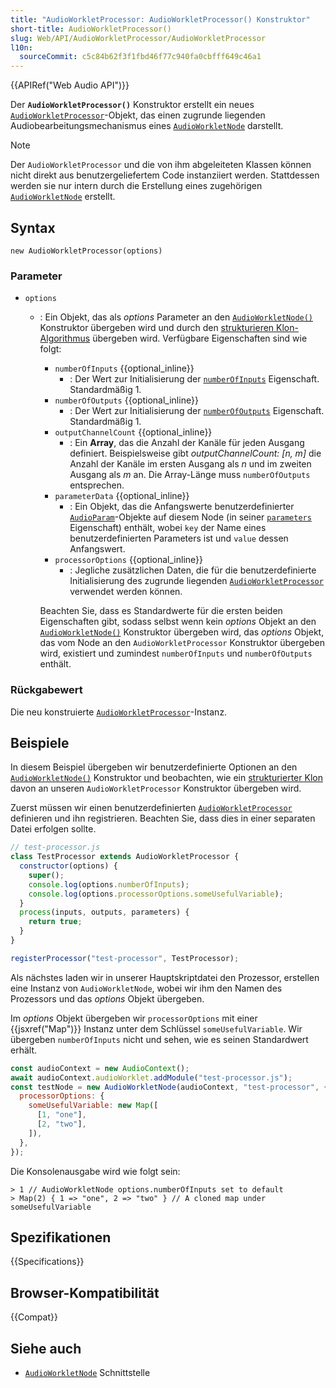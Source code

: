 ```yaml
---
title: "AudioWorkletProcessor: AudioWorkletProcessor() Konstruktor"
short-title: AudioWorkletProcessor()
slug: Web/API/AudioWorkletProcessor/AudioWorkletProcessor
l10n:
  sourceCommit: c5c84b62f3f1fbd46f77c940fa0cbfff649c46a1
---
```


{{APIRef("Web Audio API")}}

Der **`AudioWorkletProcessor()`**
Konstruktor erstellt ein neues [`AudioWorkletProcessor`](/de/docs/Web/API/AudioWorkletProcessor)-Objekt, das einen zugrunde liegenden Audiobearbeitungsmechanismus eines
[`AudioWorkletNode`](/de/docs/Web/API/AudioWorkletNode) darstellt.

> [!NOTE]
> Der `AudioWorkletProcessor` und die von ihm abgeleiteten Klassen
> können nicht direkt aus benutzergeliefertem Code instanziiert werden. Stattdessen werden sie nur intern durch die Erstellung eines zugehörigen [`AudioWorkletNode`](/de/docs/Web/API/AudioWorkletNode) erstellt.

## Syntax

```js-nolint
new AudioWorkletProcessor(options)
```

### Parameter

- `options`

  - : Ein Objekt, das als _options_ Parameter an den
    [`AudioWorkletNode()`](/de/docs/Web/API/AudioWorkletNode/AudioWorkletNode) Konstruktor übergeben wird und
    durch den [strukturieren Klon-Algorithmus](/de/docs/Web/API/Web_Workers_API/Structured_clone_algorithm) übergeben wird.
    Verfügbare Eigenschaften sind wie folgt:

    <!-- Die Spezifikation verweist auf dieses Objekt als: AudioWorkletNodeOptions -->

    - `numberOfInputs` {{optional_inline}}
      - : Der Wert zur Initialisierung der [`numberOfInputs`](/de/docs/Web/API/AudioNode/numberOfInputs) Eigenschaft. Standardmäßig 1.
    - `numberOfOutputs` {{optional_inline}}
      - : Der Wert zur Initialisierung der [`numberOfOutputs`](/de/docs/Web/API/AudioNode/numberOfOutputs) Eigenschaft. Standardmäßig 1.
    - `outputChannelCount` {{optional_inline}}
      - : Ein **Array**, das die Anzahl der Kanäle für jeden Ausgang definiert. Beispielsweise gibt _outputChannelCount: \[n, m]_ die Anzahl der Kanäle im ersten Ausgang als _n_ und im zweiten Ausgang als _m_ an. Die Array-Länge muss `numberOfOutputs` entsprechen.
    - `parameterData` {{optional_inline}}
      - : Ein Objekt, das die Anfangswerte benutzerdefinierter [`AudioParam`](/de/docs/Web/API/AudioParam)-Objekte auf diesem Node (in seiner [`parameters`](/de/docs/Web/API/AudioWorkletNode/parameters) Eigenschaft) enthält, wobei `key` der Name eines benutzerdefinierten Parameters ist und `value` dessen Anfangswert.
    - `processorOptions` {{optional_inline}}
      - : Jegliche zusätzlichen Daten, die für die benutzerdefinierte Initialisierung des zugrunde liegenden [`AudioWorkletProcessor`](/de/docs/Web/API/AudioWorkletProcessor) verwendet werden können.

    Beachten Sie, dass es Standardwerte für die ersten beiden Eigenschaften gibt, sodass selbst wenn kein _options_ Objekt an den [`AudioWorkletNode()`](/de/docs/Web/API/AudioWorkletNode/AudioWorkletNode) Konstruktor übergeben wird, das _options_ Objekt, das vom Node an den `AudioWorkletProcessor` Konstruktor übergeben wird, existiert und zumindest `numberOfInputs` und `numberOfOutputs` enthält.

### Rückgabewert

Die neu konstruierte [`AudioWorkletProcessor`](/de/docs/Web/API/AudioWorkletProcessor)-Instanz.

## Beispiele

In diesem Beispiel übergeben wir benutzerdefinierte Optionen an den
[`AudioWorkletNode()`](/de/docs/Web/API/AudioWorkletNode/AudioWorkletNode) Konstruktor und
beobachten, wie ein [strukturierter Klon](/de/docs/Web/API/Web_Workers_API/Structured_clone_algorithm) davon an unseren `AudioWorkletProcessor` Konstruktor übergeben wird.

Zuerst müssen wir einen benutzerdefinierten [`AudioWorkletProcessor`](/de/docs/Web/API/AudioWorkletProcessor) definieren und ihn registrieren.
Beachten Sie, dass dies in einer separaten Datei erfolgen sollte.

```js
// test-processor.js
class TestProcessor extends AudioWorkletProcessor {
  constructor(options) {
    super();
    console.log(options.numberOfInputs);
    console.log(options.processorOptions.someUsefulVariable);
  }
  process(inputs, outputs, parameters) {
    return true;
  }
}

registerProcessor("test-processor", TestProcessor);
```

Als nächstes laden wir in unserer Hauptskriptdatei den Prozessor, erstellen eine Instanz von
`AudioWorkletNode`, wobei wir ihm den Namen des Prozessors und das _options_
Objekt übergeben.

Im _options_ Objekt übergeben wir `processorOptions` mit einer
{{jsxref("Map")}} Instanz unter dem Schlüssel `someUsefulVariable`. Wir übergeben
`numberOfInputs` nicht und sehen, wie es seinen Standardwert erhält.

```js
const audioContext = new AudioContext();
await audioContext.audioWorklet.addModule("test-processor.js");
const testNode = new AudioWorkletNode(audioContext, "test-processor", {
  processorOptions: {
    someUsefulVariable: new Map([
      [1, "one"],
      [2, "two"],
    ]),
  },
});
```

Die Konsolenausgabe wird wie folgt sein:

```plain
> 1 // AudioWorkletNode options.numberOfInputs set to default
> Map(2) { 1 => "one", 2 => "two" } // A cloned map under someUsefulVariable
```

## Spezifikationen

{{Specifications}}

## Browser-Kompatibilität

{{Compat}}

## Siehe auch

- [`AudioWorkletNode`](/de/docs/Web/API/AudioWorkletNode) Schnittstelle
